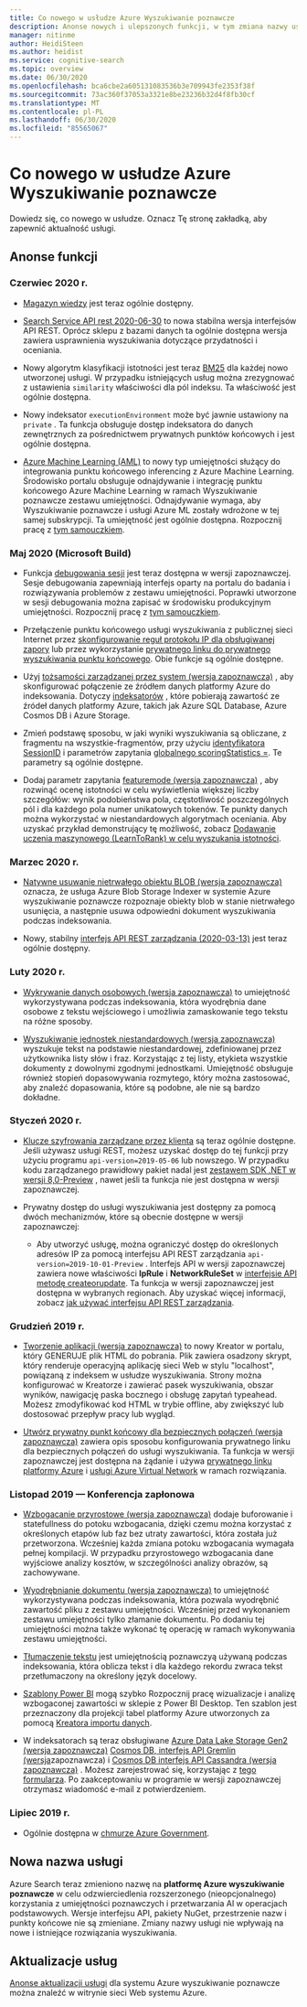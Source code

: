 ```yaml
---
title: Co nowego w usłudze Azure Wyszukiwanie poznawcze
description: Anonse nowych i ulepszonych funkcji, w tym zmiana nazwy usługi Azure Search na platformę Azure Wyszukiwanie poznawcze.
manager: nitinme
author: HeidiSteen
ms.author: heidist
ms.service: cognitive-search
ms.topic: overview
ms.date: 06/30/2020
ms.openlocfilehash: bca6cbe2a605131083536b3e709943fe2353f38f
ms.sourcegitcommit: 73ac360f37053a3321e8be23236b32d4f8fb30cf
ms.translationtype: MT
ms.contentlocale: pl-PL
ms.lasthandoff: 06/30/2020
ms.locfileid: "85565067"
---
```

# <a name="whats-new-in-azure-cognitive-search"></a>Co nowego w usłudze Azure Wyszukiwanie poznawcze

Dowiedz się, co nowego w usłudze. Oznacz Tę stronę zakładką, aby zapewnić aktualność usługi.

## <a name="feature-announcements"></a>Anonse funkcji

### <a name="june-2020"></a>Czerwiec 2020 r.

+ [Magazyn wiedzy](knowledge-store-concept-intro.md) jest teraz ogólnie dostępny.

+ [Search Service API rest 2020-06-30](https://docs.microsoft.com/rest/api/searchservice/) to nowa stabilna wersja interfejsów API REST. Oprócz sklepu z bazami danych ta ogólnie dostępna wersja zawiera usprawnienia wyszukiwania dotyczące przydatności i oceniania.

+ Nowy algorytm klasyfikacji istotności jest teraz [BM25](https://en.wikipedia.org/wiki/Okapi_BM25) dla każdej nowo utworzonej usługi. W przypadku istniejących usług można zrezygnować z ustawienia `similarity` właściwości dla pól indeksu. Ta właściwość jest ogólnie dostępna.

+ Nowy indeksator `executionEnvironment` może być jawnie ustawiony na `private` . Ta funkcja obsługuje dostęp indeksatora do danych zewnętrznych za pośrednictwem prywatnych punktów końcowych i jest ogólnie dostępna.

+ [Azure Machine Learning (AML)](cognitive-search-aml-skill.md) to nowy typ umiejętności służący do integrowania punktu końcowego inferencing z Azure Machine Learning. Środowisko portalu obsługuje odnajdywanie i integrację punktu końcowego Azure Machine Learning w ramach Wyszukiwanie poznawcze zestawu umiejętności. Odnajdywanie wymaga, aby Wyszukiwanie poznawcze i usługi Azure ML zostały wdrożone w tej samej subskrypcji. Ta umiejętność jest ogólnie dostępna. Rozpocznij pracę z [tym samouczkiem](cognitive-search-tutorial-aml-custom-skill.md).

### <a name="may-2020-microsoft-build"></a>Maj 2020 (Microsoft Build)

+ Funkcja [debugowania sesji](cognitive-search-debug-session.md) jest teraz dostępna w wersji zapoznawczej. Sesje debugowania zapewniają interfejs oparty na portalu do badania i rozwiązywania problemów z zestawu umiejętności. Poprawki utworzone w sesji debugowania można zapisać w środowisku produkcyjnym umiejętności. Rozpocznij pracę z [tym samouczkiem](cognitive-search-tutorial-debug-sessions.md).

+ Przełączenie punktu końcowego usługi wyszukiwania z publicznej sieci Internet przez [skonfigurowanie reguł protokołu IP dla obsługiwanej zapory](service-configure-firewall.md) lub przez wykorzystanie [prywatnego linku do prywatnego wyszukiwania punktu końcowego](service-create-private-endpoint.md). Obie funkcje są ogólnie dostępne.

+ Użyj [tożsamości zarządzanej przez system (wersja zapoznawcza)](search-howto-managed-identities-data-sources.md) , aby skonfigurować połączenie ze źródłem danych platformy Azure do indeksowania. Dotyczy [indeksatorów](search-indexer-overview.md) , które pobierają zawartość ze źródeł danych platformy Azure, takich jak Azure SQL Database, Azure Cosmos DB i Azure Storage.

+ Zmień podstawę sposobu, w jaki wyniki wyszukiwania są obliczane, z fragmentu na wszystkie-fragmentów, przy użyciu [identyfikatora SessionID](index-similarity-and-scoring.md) i parametrów zapytania [globalnego scoringStatistics =](index-similarity-and-scoring.md#scoring-statistics). Te parametry są ogólnie dostępne.

+ Dodaj parametr zapytania [featuremode (wersja zapoznawcza)](index-similarity-and-scoring.md#featuresMode-param) , aby rozwinąć ocenę istotności w celu wyświetlenia większej liczby szczegółów: wynik podobieństwa pola, częstotliwość poszczególnych pól i dla każdego pola numer unikatowych tokenów. Te punkty danych można wykorzystać w niestandardowych algorytmach oceniania. Aby uzyskać przykład demonstrujący tę możliwość, zobacz [Dodawanie uczenia maszynowego (LearnToRank) w celu wyszukania istotności](https://github.com/Azure-Samples/search-ranking-tutorial).

### <a name="march-2020"></a>Marzec 2020 r.

+ [Natywne usuwanie nietrwałego obiektu BLOB (wersja zapoznawcza)](search-howto-indexing-azure-blob-storage.md#incremental-indexing-and-deletion-detection) oznacza, że usługa Azure Blob Storage Indexer w systemie Azure wyszukiwanie poznawcze rozpoznaje obiekty blob w stanie nietrwałego usunięcia, a następnie usuwa odpowiedni dokument wyszukiwania podczas indeksowania.

+ Nowy, stabilny [interfejs API REST zarządzania (2020-03-13)](https://docs.microsoft.com/rest/api/searchmanagement/management-api-versions) jest teraz ogólnie dostępny. 

### <a name="february-2020"></a>Luty 2020 r.

+ [Wykrywanie danych osobowych (wersja zapoznawcza)](cognitive-search-skill-pii-detection.md) to umiejętność wykorzystywana podczas indeksowania, która wyodrębnia dane osobowe z tekstu wejściowego i umożliwia zamaskowanie tego tekstu na różne sposoby.

+ [Wyszukiwanie jednostek niestandardowych (wersja zapoznawcza)](cognitive-search-skill-custom-entity-lookup.md ) wyszukuje tekst na podstawie niestandardowej, zdefiniowanej przez użytkownika listy słów i fraz. Korzystając z tej listy, etykieta wszystkie dokumenty z dowolnymi zgodnymi jednostkami. Umiejętność obsługuje również stopień dopasowywania rozmytego, który można zastosować, aby znaleźć dopasowania, które są podobne, ale nie są bardzo dokładne. 

### <a name="january-2020"></a>Styczeń 2020 r.

+ [Klucze szyfrowania zarządzane przez klienta](search-security-manage-encryption-keys.md) są teraz ogólnie dostępne. Jeśli używasz usługi REST, możesz uzyskać dostęp do tej funkcji przy użyciu programu `api-version=2019-05-06` lub nowszego. W przypadku kodu zarządzanego prawidłowy pakiet nadal jest [zestawem SDK .NET w wersji 8,0-Preview](search-dotnet-sdk-migration-version-9.md) , nawet jeśli ta funkcja nie jest dostępna w wersji zapoznawczej. 

+ Prywatny dostęp do usługi wyszukiwania jest dostępny za pomocą dwóch mechanizmów, które są obecnie dostępne w wersji zapoznawczej:

  + Aby utworzyć usługę, można ograniczyć dostęp do określonych adresów IP za pomocą interfejsu API REST zarządzania `api-version=2019-10-01-Preview` . Interfejs API w wersji zapoznawczej zawiera nowe właściwości **IpRule** i **NetworkRuleSet** w [interfejsie API metodę createorupdate](https://docs.microsoft.com/rest/api/searchmanagement/2019-10-01-preview/createorupdate-service). Ta funkcja w wersji zapoznawczej jest dostępna w wybranych regionach. Aby uzyskać więcej informacji, zobacz [jak używać interfejsu API REST zarządzania](https://docs.microsoft.com/rest/api/searchmanagement/search-howto-management-rest-api).

### <a name="december-2019"></a>Grudzień 2019 r.

+ [Tworzenie aplikacji (wersja zapoznawcza)](search-create-app-portal.md) to nowy Kreator w portalu, który GENERUJE plik HTML do pobrania. Plik zawiera osadzony skrypt, który renderuje operacyjną aplikację sieci Web w stylu "localhost", powiązaną z indeksem w usłudze wyszukiwania. Strony można konfigurować w Kreatorze i zawierać pasek wyszukiwania, obszar wyników, nawigację paska bocznego i obsługę zapytań typeahead. Możesz zmodyfikować kod HTML w trybie offline, aby zwiększyć lub dostosować przepływ pracy lub wygląd.

+ [Utwórz prywatny punkt końcowy dla bezpiecznych połączeń (wersja zapoznawcza)](service-create-private-endpoint.md) zawiera opis sposobu konfigurowania prywatnego linku dla bezpiecznych połączeń do usługi wyszukiwania. Ta funkcja w wersji zapoznawczej jest dostępna na żądanie i używa [prywatnego linku platformy Azure](../private-link/private-link-overview.md) i [usługi Azure Virtual Network](../virtual-network/virtual-networks-overview.md) w ramach rozwiązania.

### <a name="november-2019---ignite-conference"></a>Listopad 2019 — Konferencja zapłonowa

+ [Wzbogacanie przyrostowe (wersja zapoznawcza)](cognitive-search-incremental-indexing-conceptual.md) dodaje buforowanie i statefullness do potoku wzbogacania, dzięki czemu można korzystać z określonych etapów lub faz bez utraty zawartości, która została już przetworzona. Wcześniej każda zmiana potoku wzbogacania wymagała pełnej kompilacji. W przypadku przyrostowego wzbogacania dane wyjściowe analizy kosztów, w szczególności analizy obrazów, są zachowywane.

<!-- 
+ Custom Entity Lookup is a cognitive skill used during indexing that allows you to provide a list of custom entities (such as part numbers, diseases, or names of locations you care about) that should be found within the text. It supports fuzzy matching, case-insensitive matching, and entity synonyms. -->

+ [Wyodrębnianie dokumentu (wersja zapoznawcza)](cognitive-search-skill-document-extraction.md) to umiejętność wykorzystywana podczas indeksowania, która pozwala wyodrębnić zawartość pliku z zestawu umiejętności. Wcześniej przed wykonaniem zestawu umiejętności tylko złamanie dokumentu. Po dodaniu tej umiejętności można także wykonać tę operację w ramach wykonywania zestawu umiejętności.

+ [Tłumaczenie tekstu](cognitive-search-skill-text-translation.md) jest umiejętnością poznawczyą używaną podczas indeksowania, która oblicza tekst i dla każdego rekordu zwraca tekst przetłumaczony na określony język docelowy.

+ [Szablony Power BI](https://github.com/Azure-Samples/cognitive-search-templates/blob/master/README.md) mogą szybko Rozpocznij pracę wizualizacje i analizę wzbogaconej zawartości w sklepie z Power BI Desktop. Ten szablon jest przeznaczony dla projekcji tabel platformy Azure utworzonych za pomocą [Kreatora importu danych](knowledge-store-create-portal.md).

+ W indeksatorach są teraz obsługiwane [Azure Data Lake Storage Gen2 (wersja zapoznawcza)](search-howto-index-azure-data-lake-storage.md) [Cosmos DB, interfejs API Gremlin (wersja](search-howto-index-cosmosdb.md)zapoznawcza) i [Cosmos DB interfejs API Cassandra (wersja zapoznawcza)](search-howto-index-cosmosdb.md) . Możesz zarejestrować się, korzystając z [tego formularza](https://aka.ms/azure-cognitive-search/indexer-preview). Po zaakceptowaniu w programie w wersji zapoznawczej otrzymasz wiadomość e-mail z potwierdzeniem.

### <a name="july-2019"></a>Lipiec 2019 r.

+ Ogólnie dostępna w [chmurze Azure Government](../azure-government/documentation-government-services-webandmobile.md#azure-cognitive-search).

<a name="new-service-name"></a>

## <a name="new-service-name"></a>Nowa nazwa usługi

Azure Search teraz zmieniono nazwę na **platformę Azure wyszukiwanie poznawcze** w celu odzwierciedlenia rozszerzonego (nieopcjonalnego) korzystania z umiejętności poznawczych i przetwarzania AI w operacjach podstawowych. Wersje interfejsu API, pakiety NuGet, przestrzenie nazw i punkty końcowe nie są zmieniane. Zmiany nazwy usługi nie wpływają na nowe i istniejące rozwiązania wyszukiwania.

## <a name="service-updates"></a>Aktualizacje usług

[Anonse aktualizacji usługi](https://azure.microsoft.com/updates/?product=search&status=all) dla systemu Azure wyszukiwanie poznawcze można znaleźć w witrynie sieci Web systemu Azure.